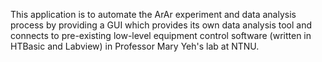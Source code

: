 This application is to automate the ArAr experiment and data analysis process by providing a GUI which provides its own data analysis tool and connects to pre-existing low-level equipment control software (written in HTBasic and Labview) in Professor Mary Yeh's lab at NTNU.